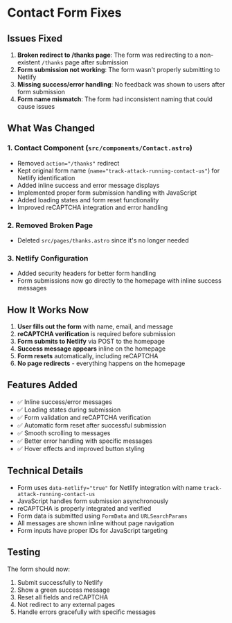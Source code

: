 # Contact Form Fixes

## Issues Fixed

1. **Broken redirect to /thanks page**: The form was redirecting to a non-existent `/thanks` page after submission
2. **Form submission not working**: The form wasn't properly submitting to Netlify
3. **Missing success/error handling**: No feedback was shown to users after form submission
4. **Form name mismatch**: The form had inconsistent naming that could cause issues

## What Was Changed

### 1. Contact Component (`src/components/Contact.astro`)
- Removed `action="/thanks"` redirect
- Kept original form name (`name="track-attack-running-contact-us"`) for Netlify identification
- Added inline success and error message displays
- Implemented proper form submission handling with JavaScript
- Added loading states and form reset functionality
- Improved reCAPTCHA integration and error handling

### 2. Removed Broken Page
- Deleted `src/pages/thanks.astro` since it's no longer needed

### 3. Netlify Configuration
- Added security headers for better form handling
- Form submissions now go directly to the homepage with inline success messages

## How It Works Now

1. **User fills out the form** with name, email, and message
2. **reCAPTCHA verification** is required before submission
3. **Form submits to Netlify** via POST to the homepage
4. **Success message appears** inline on the homepage
5. **Form resets** automatically, including reCAPTCHA
6. **No page redirects** - everything happens on the homepage

## Features Added

- ✅ Inline success/error messages
- ✅ Loading states during submission
- ✅ Form validation and reCAPTCHA verification
- ✅ Automatic form reset after successful submission
- ✅ Smooth scrolling to messages
- ✅ Better error handling with specific messages
- ✅ Hover effects and improved button styling

## Technical Details

- Form uses `data-netlify="true"` for Netlify integration with name `track-attack-running-contact-us`
- JavaScript handles form submission asynchronously
- reCAPTCHA is properly integrated and verified
- Form data is submitted using `FormData` and `URLSearchParams`
- All messages are shown inline without page navigation
- Form inputs have proper IDs for JavaScript targeting

## Testing

The form should now:
1. Submit successfully to Netlify
2. Show a green success message
3. Reset all fields and reCAPTCHA
4. Not redirect to any external pages
5. Handle errors gracefully with specific messages